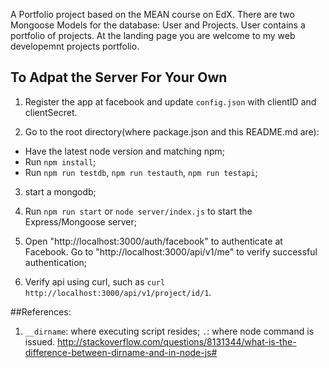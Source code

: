 A Portfolio project based on the MEAN course on EdX.
There are two Mongoose Models for the database: User and Projects. User contains a portfolio of projects. At the landing page you are welcome to my web developemnt projects portfolio.

## To Adpat the Server For Your Own

1. Register the app at facebook and update `config.json` with clientID and clientSecret.

2. Go to the root directory(where package.json and this README.md are):
- Have the latest node version and matching npm;
- Run `npm install`;
- Run `npm run testdb`, `npm run testauth`, `npm run testapi`;

3. start a mongodb;

4. Run `npm run start` or `node server/index.js` to start the  Express/Mongoose server;

5. Open "http://localhost:3000/auth/facebook" to authenticate at Facebook. Go to "http://localhost:3000/api/v1/me" to verify successful authentication;

6. Verify api using curl, such as `curl http://localhost:3000/api/v1/project/id/1`.

##References:
1. `__dirname`: where executing script resides; `.`: where node command is issued. http://stackoverflow.com/questions/8131344/what-is-the-difference-between-dirname-and-in-node-js#
